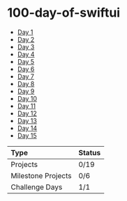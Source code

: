 # 100-day-of-swiftui

* [Day 1](https://github.com/lareenmelo/100-days-of-swiftui/blob/main/D1-D15/D1.md)
* [Day 2](https://github.com/lareenmelo/100-days-of-swiftui/blob/main/D1-D15/D2.md)
* [Day 3](https://github.com/lareenmelo/100-days-of-swiftui/blob/main/D1-D15/D3.md)
* [Day 4](https://github.com/lareenmelo/100-days-of-swiftui/blob/main/D1-D15/D4.md)
* [Day 5](https://github.com/lareenmelo/100-days-of-swiftui/blob/main/D1-D15/D5.md)
* [Day 6](https://github.com/lareenmelo/100-days-of-swiftui/blob/main/D1-D15/D6.md)
* [Day 7](https://github.com/lareenmelo/100-days-of-swiftui/blob/main/D1-D15/D7.md)
* [Day 8](https://github.com/lareenmelo/100-days-of-swiftui/blob/main/D1-D15/D8.md)
* [Day 9](https://github.com/lareenmelo/100-days-of-swiftui/blob/main/D1-D15/D9.md)
* [Day 10](https://github.com/lareenmelo/100-days-of-swiftui/blob/main/D1-D15/D10.md)
* [Day 11](https://github.com/lareenmelo/100-days-of-swiftui/blob/main/D1-D15/D11.md)
* [Day 12](https://github.com/lareenmelo/100-days-of-swiftui/blob/main/D1-D15/D12.md)
* [Day 13](https://github.com/lareenmelo/100-days-of-swiftui/tree/main/D1-D15/D13-D15)
* [Day 14](https://github.com/lareenmelo/100-days-of-swiftui/tree/main/D1-D15/D13-D15)
* [Day 15](https://github.com/lareenmelo/100-days-of-swiftui/tree/main/D1-D15/D13-D15)

| Type | Status |
|:--|--|
| Projects |0/19 |
|Milestone Projects|0/6|
|Challenge Days| 1/1|
